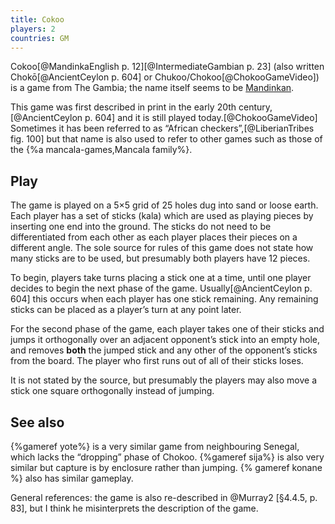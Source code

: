 ```yaml
---
title: Cokoo
players: 2
countries: GM
---
```


<p class="lead">
<span lang="mnk" class="aka noun">Cokoo</span>[@MandinkaEnglish p. 12][@IntermediateGambian p. 23] (also written Chokō[@AncientCeylon p. 604] or Chukoo/Chokoo[@ChokooGameVideo]) is a game from The Gambia; the name itself seems to be <a href="https://en.wikipedia.org/wiki/Mandinka_language">Mandinkan</a>. 
</p>

This game was first described in print in the early 20th century,[@AncientCeylon p. 604] and it is still played today.[@ChokooGameVideo] Sometimes it has been referred to as “African checkers”,[@LiberianTribes fig. 100] but that name is also used to refer to other games such as those of the {%a mancala-games,Mancala family%}.

<!--
(ثُكُو?) (<span lang="ff-Adlm" class="aka noun">𞤕𞤮𞤳𞤮𞥅</span>?)
-->

## Play

The game is played on a 5×5 grid of 25 holes dug into sand or loose earth. Each player has a set of sticks (<span lang="mnk">kala</span>) which are used as playing pieces by inserting one end into the ground. The sticks do not need to be differentiated from each other as each player places their pieces on a different angle. The sole source for rules of this game does not state how many sticks are to be used, but presumably both players have 12 pieces.

To begin, players take turns placing a stick one at a time, until one player decides to begin the next phase of the game. Usually[@AncientCeylon p. 604] this occurs when each player has one stick remaining. Any remaining sticks can be placed as a player’s turn at any point later.

For the second phase of the game, each player takes one of their sticks and jumps it orthogonally over an adjacent opponent’s stick into an empty hole, and removes **both** the jumped stick and any other of the opponent’s sticks from the board. The player who first runs out of all of their sticks loses.

It is not stated by the source, but presumably the players may also move a stick one square orthogonally instead of jumping.

<!--
Might be pictured here:
https://doi.org/10.25549/impa-m26095
https://doi.org/10.25549/impa-m26099
-->

## See also

{%gameref yote%} is a very similar game from neighbouring Senegal, which lacks the “dropping” phase of Chokoo. {%gameref sija%} is also very similar but capture is by enclosure rather than jumping. {% gameref konane %} also has similar gameplay.

General references: the game is also re-described in @Murray2 [§4.4.5, p. 83], but I think he misinterprets the description of the game.
